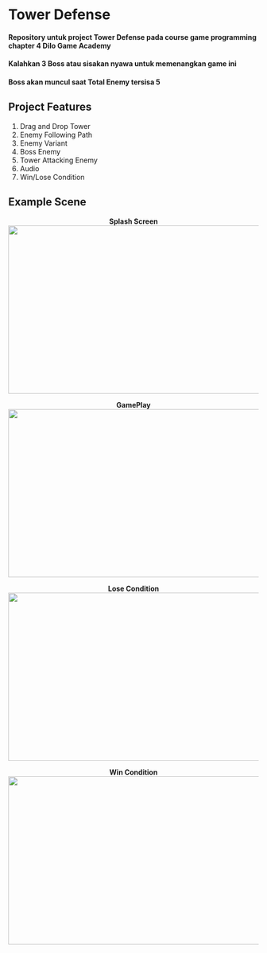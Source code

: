 # Tower Defense

#### Repository untuk project Tower Defense pada course game programming chapter 4 Dilo Game Academy
#### Kalahkan 3 Boss atau sisakan nyawa untuk memenangkan game ini
#### Boss akan muncul saat Total Enemy tersisa 5

## Project Features
1. Drag and Drop Tower
2. Enemy Following Path
3. Enemy Variant
4. Boss Enemy
5. Tower Attacking Enemy
6. Audio
7. Win/Lose Condition

## Example Scene

<p align="center">
  <b>Splash Screen</b><br>
  <img src="https://user-images.githubusercontent.com/89434953/133744474-b70564b8-3ac2-438c-a490-3c8fa661218b.png" width="600" height="338" />
</p>

<p align="center">
  <b>GamePlay</b><br>
  <img src="https://user-images.githubusercontent.com/89434953/133914152-e6939170-9a13-4b82-9f7b-e5c7a8ef5a55.png" width="600" height="338" />
</p>

<p align="center">
  <b>Lose Condition</b><br>
  <img src="https://user-images.githubusercontent.com/89434953/133914262-64d6579a-d0ea-4f1a-bea5-2c3f79fc0e9d.png" width="600" height="338" />
</p>

<p align="center">
  <b>Win Condition</b><br>
  <img src="https://user-images.githubusercontent.com/89434953/133914312-c3f5f01d-f4af-4e20-89f0-245011b9c99c.png" width="600" height="338" />
</p>

